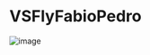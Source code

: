 ﻿# VSFlyFabioPedro
![image](https://user-images.githubusercontent.com/36077373/197332243-baa39670-5dd1-400d-9575-ae1b29a5e44f.png)
